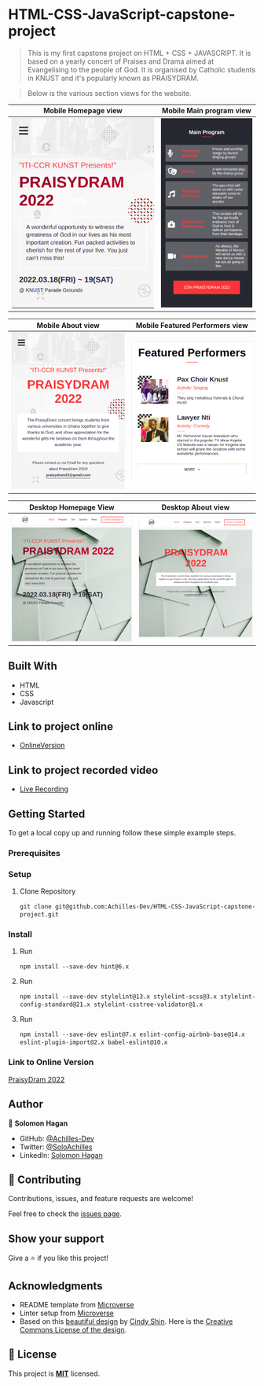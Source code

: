 # HTML-CSS-JavaScript-capstone-project

> This is my first capstone project on HTML + CSS + JAVASCRIPT. It is based on a yearly concert of Praises and Drama aimed at    Evangelising to the people of God. It is organised by Catholic students in KNUST and it's popularly known as PRAISYDRAM.

> Below is the various section views for the website.

Mobile Homepage view                              |  Mobile Main program view                             |
:------------------------------------------------:|:-----------------------------------------------:
![](./public/assets/images/mb-homepage-st.png)    |  ![](./public/assets/images/mb-main-program.png)

Mobile About view                                 |  Mobile Featured Performers view                             |
:------------------------------------------------:|:-----------------------------------------------:
![](./public/assets/images/mb-aboutpage-st.png)    |  ![](./public/assets/images/mb-performers-st.png)

Desktop Homepage View                             |  Desktop About view
:------------------------------------------------:|:-----------------------------------------------:
![](./public/assets/images/dt-hompage-st.png)     |  ![](./public/assets/images/dt-aboutpage-st.png)

## Built With

- HTML
- CSS
- Javascript

## Link to project online
- [OnlineVersion](https://achilles-dev.github.io/HTML-CSS-JavaScript-capstone-project/)

## Link to project recorded video
- [Live Recording](https://www.loom.com/share/a80b0f830ee0431c961e774e71b31efe)


## Getting Started


To get a local copy up and running follow these simple example steps.

### Prerequisites

### Setup

1. Clone Repository 
   ```
   git clone git@github.com:Achilles-Dev/HTML-CSS-JavaScript-capstone-project.git
   ```

### Install

1. Run
   ```
   npm install --save-dev hint@6.x
   ```
2. Run
   ```
   npm install --save-dev stylelint@13.x stylelint-scss@3.x stylelint-config-standard@21.x stylelint-csstree-validator@1.x
   ```
3. Run
   ```
   npm install --save-dev eslint@7.x eslint-config-airbnb-base@14.x eslint-plugin-import@2.x babel-eslint@10.x
   ```
### Link to Online Version

   [PraisyDram 2022](https://github.com/Achilles-Dev/HTML-CSS-JavaScript-capstone-project) 

## Author

👤 **Solomon Hagan**

- GitHub: [@Achilles-Dev](https://github.com/Achilles-Dev/)
- Twitter: [@SoloAchilles](https://twitter.com/SoloAchilles/)
- LinkedIn: [Solomon Hagan](https://www.linkedin.com/in/solomon-hagan-b51693138/)


## 🤝 Contributing

Contributions, issues, and feature requests are welcome!

Feel free to check the [issues page](../../issues/).

## Show your support

Give a ⭐️ if you like this project!

## Acknowledgments

- README template from [Microverse](https://github.com/microverseinc/readme-template)
- Linter setup from [Microverse](https://github.com/microverseinc/linters-config/tree/master/html-css)
- Based on this [beautiful design](<https://www.behance.net/gallery/29845175/CC-Global-Summit-2015>) by [Cindy Shin](<https://www.behance.net/adagio07>). Here is the [Creative Commons License of the design](<https://creativecommons.org/licenses/by-nc/4.0/>). 

## 📝 License

This project is **[MIT](./LICENSE.md)** licensed.
